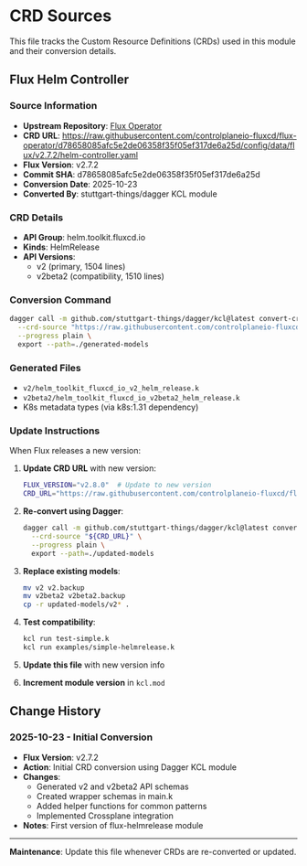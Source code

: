 # CRD Sources

This file tracks the Custom Resource Definitions (CRDs) used in this module and their conversion details.

## Flux Helm Controller

### Source Information
- **Upstream Repository**: [Flux Operator](https://github.com/controlplaneio-fluxcd/flux-operator)
- **CRD URL**: https://raw.githubusercontent.com/controlplaneio-fluxcd/flux-operator/d78658085afc5e2de06358f35f05ef317de6a25d/config/data/flux/v2.7.2/helm-controller.yaml
- **Flux Version**: v2.7.2
- **Commit SHA**: d78658085afc5e2de06358f35f05ef317de6a25d
- **Conversion Date**: 2025-10-23
- **Converted By**: stuttgart-things/dagger KCL module

### CRD Details
- **API Group**: helm.toolkit.fluxcd.io
- **Kinds**: HelmRelease
- **API Versions**:
  - v2 (primary, 1504 lines)
  - v2beta2 (compatibility, 1510 lines)

### Conversion Command
```bash
dagger call -m github.com/stuttgart-things/dagger/kcl@latest convert-crd \
  --crd-source "https://raw.githubusercontent.com/controlplaneio-fluxcd/flux-operator/d78658085afc5e2de06358f35f05ef317de6a25d/config/data/flux/v2.7.2/helm-controller.yaml" \
  --progress plain \
  export --path=./generated-models
```

### Generated Files
- `v2/helm_toolkit_fluxcd_io_v2_helm_release.k`
- `v2beta2/helm_toolkit_fluxcd_io_v2beta2_helm_release.k`
- K8s metadata types (via k8s:1.31 dependency)

### Update Instructions

When Flux releases a new version:

1. **Update CRD URL** with new version:
   ```bash
   FLUX_VERSION="v2.8.0"  # Update to new version
   CRD_URL="https://raw.githubusercontent.com/controlplaneio-fluxcd/flux-operator/main/config/data/flux/${FLUX_VERSION}/helm-controller.yaml"
   ```

2. **Re-convert using Dagger**:
   ```bash
   dagger call -m github.com/stuttgart-things/dagger/kcl@latest convert-crd \
     --crd-source "${CRD_URL}" \
     --progress plain \
     export --path=./updated-models
   ```

3. **Replace existing models**:
   ```bash
   mv v2 v2.backup
   mv v2beta2 v2beta2.backup
   cp -r updated-models/v2* .
   ```

4. **Test compatibility**:
   ```bash
   kcl run test-simple.k
   kcl run examples/simple-helmrelease.k
   ```

5. **Update this file** with new version info

6. **Increment module version** in `kcl.mod`

## Change History

### 2025-10-23 - Initial Conversion
- **Flux Version**: v2.7.2
- **Action**: Initial CRD conversion using Dagger KCL module
- **Changes**:
  - Generated v2 and v2beta2 API schemas
  - Created wrapper schemas in main.k
  - Added helper functions for common patterns
  - Implemented Crossplane integration
- **Notes**: First version of flux-helmrelease module

---

**Maintenance**: Update this file whenever CRDs are re-converted or updated.
